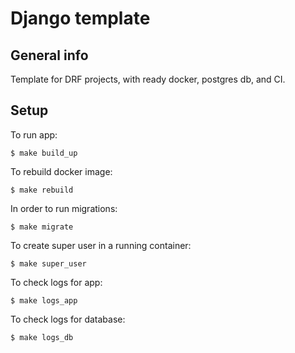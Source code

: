 # Django template
## General info
Template for DRF projects, with ready docker, postgres db, and CI.


## Setup
To run app:
```
$ make build_up
```
To rebuild docker image:
```
$ make rebuild
```

In order to run migrations:
```
$ make migrate
```

To create super user in a running container:
```
$ make super_user
```

To check logs for app:
```
$ make logs_app
```

To check logs for database:
```
$ make logs_db
```

